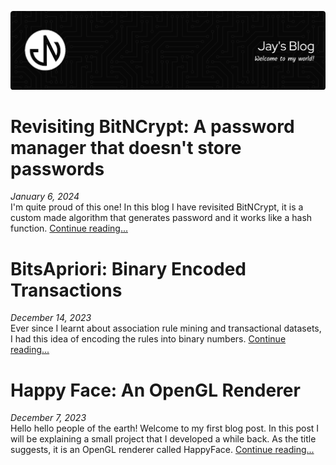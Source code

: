 [![Jay's Blog](./assets/header.png)](https://jaynakum.github.io/blog/)
# Revisiting BitNCrypt: A password manager that doesn't store passwords
_January 6, 2024_  
I'm quite proud of this one! In this blog I have revisited BitNCrypt, it is a custom made algorithm that generates password and it works like a hash function.
[Continue reading...](./3/BitNCrypt)
# BitsApriori: Binary Encoded Transactions
*December 14, 2023*  
Ever since I learnt about association rule mining and transactional datasets, I had this idea of encoding the rules into binary numbers.
[Continue reading...](./2/BitsApriori)
# Happy Face: An OpenGL Renderer
_December 7, 2023_  
Hello hello people of the earth! Welcome to my first blog post. In this post I will be explaining a small project that I developed a while back. As the title suggests, it is an OpenGL renderer called HappyFace.
[Continue reading...](./1/HappyFace)
